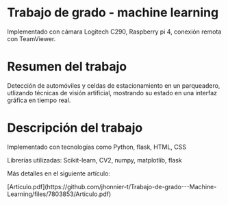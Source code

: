<h1>Trabajo de grado - machine learning</h1>
<div>
  <p>Implementado con cámara Logitech C290, Raspberry pi 4, conexión remota con TeamViewer.</p>  
  <h1>Resumen del trabajo</h1>
  Detección de automóviles y celdas de estacionamiento en un parqueadero, utlizando técnicas de visión artificial, mostrando su estado en una interfaz gráfica en tiempo real.
  <h1>Descripción del trabajo</h1>
      <p>Implementado con tecnologías como Python, flask, HTML, CSS</p>
      <p>Librerías utilizadas: Scikit-learn, CV2, numpy, matplotlib, flask</p>
      <div>
        <p>Más detalles en el siguiente artículo: </p>
      [Artículo.pdf](https://github.com/jhonnier-t/Trabajo-de-grado---Machine-Learning/files/7803853/Articulo.pdf)
      </div>
</div>
